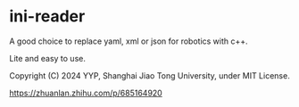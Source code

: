 # ini-reader

A good choice to replace yaml, xml or json for robotics with c++.

Lite and easy to use.

Copyright (C) 2024 YYP, Shanghai Jiao Tong University, under MIT License.

https://zhuanlan.zhihu.com/p/685164920
